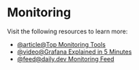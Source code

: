 # Monitoring

Visit the following resources to learn more:

- [@article@Top Monitoring Tools](https://thectoclub.com/tools/best-application-monitoring-software/)
- [@video@Grafana Explained in 5 Minutes](https://www.youtube.com/watch?v=lILY8eSspEo)
- [@feed@daily.dev Monitoring Feed](https://app.daily.dev/tags/monitoring)